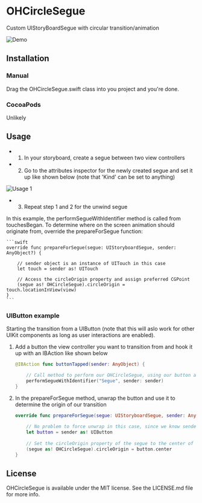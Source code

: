 # OHCircleSegue
Custom UIStoryBoardSegue with circular transition/animation

![Demo](/Resources/segue_demo.gif)

## Installation

### Manual
Drag the OHCircleSegue.swift class into you project and you're done.

### CocoaPods

Unlikely

## Usage

- 1. In your storyboard, create a segue between two view controllers
- 2. Go to the attributes inspector for the newly created segue and set it up like shown below (note that 'Kind' can be set to anything)

![Usage 1](/Resources/usage_1.png)

- 3. Repeat step 1 and 2 for the unwind segue

In this example, the performSegueWithIdentifier method is called from touchesBegan. To determine where on the screen animation should originate from, override the prepareForSegue function:

    ```swift
    override func prepareForSegue(segue: UIStoryboardSegue, sender: AnyObject?) {
        
        // sender object is an instance of UITouch in this case 
        let touch = sender as! UITouch
        
        // Access the circleOrigin property and assign preferred CGPoint
        (segue as! OHCircleSegue).circleOrigin = touch.locationInView(view)
    }
    ```

### UIButton example

Starting the transition from a UIButton (note that this will aslo work for other UIKit components as long as user interactions are enabled).

1. Add a button the view controller you want to transition from and hook it up with an IBAction like shown below

    ```swift
    @IBAction func buttonTapped(sender: AnyObject) {
    
        // Call method to perform our OHCircleSegue, using our button as the sender
        performSegueWithIdentifier("Segue", sender: sender)
    }
    ```
    
2. In the prepareForSegue method, unwrap the button and use it to determine the origin of our transition
    
    ```swift
    override func prepareForSegue(segue: UIStoryboardSegue, sender: AnyObject?) {
        
        // No problem to force unwrap in this case, since we know sender is an instance of UIButton
        let button = sender as! UIButton
        
        // Set the circleOrigin property of the segue to the center of the button
        (segue as! OHCircleSegue).circleOrigin = button.center
    }
    ```

## License

OHCircleSegue is available under the MIT license. See the LICENSE.md file for more info.
